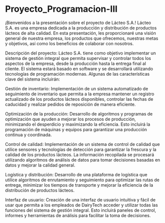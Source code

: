 # Proyecto_Programacion-III

¡Bienvenidos a la presentación sobre el proyecto de Lácteo S.A.! Lácteo S.A. es una empresa 
dedicada a la producción y distribución de productos lácteos de alta calidad. En esta presentación, 
les proporcionaré una visión general de nuestra empresa, los productos que ofrecemos, nuestras metas 
y objetivos, así como los beneficios de colaborar con nosotros.

Descripción del proyecto: Lácteo S.A. tiene como objetivo implementar un sistema de gestión integral que 
permita supervisar y controlar todos los aspectos de la empresa, desde la producción hasta la entrega final 
al cliente. El sistema estará basado en software y se desarrollará utilizando tecnologías de programación 
modernas. Algunas de las características clave del sistema incluirán:

Gestión de inventario: Implementación de un sistema automatizado de seguimiento de inventario que permita a 
la empresa mantener un registro actualizado de los productos lácteos disponibles, controlar las fechas de 
caducidad y realizar pedidos de reposición de manera eficiente.

Optimización de la producción: Desarrollo de algoritmos y programas de optimización que ayuden a mejorar 
los procesos de producción, minimizando el desperdicio y maximizando la eficiencia. Esto incluirá la 
programación de máquinas y equipos para garantizar una producción continua y coordinada.

Control de calidad: Implementación de un sistema de control de calidad que utilice sensores y tecnologías 
de detección para garantizar la frescura y la calidad de los productos lácteos. La información recopilada 
se procesará utilizando algoritmos de análisis de datos para tomar decisiones basadas en datos y mejorar 
la calidad general.

Logística y distribución: Desarrollo de una plataforma de logística que utilice algoritmos de enrutamiento 
y seguimiento para optimizar las rutas de entrega, minimizar los tiempos de transporte y mejorar la eficiencia 
de la distribución de productos lácteos.

Interfaz de usuario: Creación de una interfaz de usuario intuitiva y fácil de usar que permita a los empleados 
de DairyTech acceder y utilizar todas las funciones del sistema de gestión integral. Esto incluirá paneles de 
control, informes y herramientas de análisis para facilitar la toma de decisiones.
